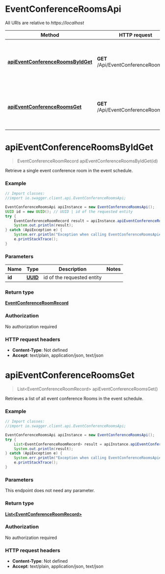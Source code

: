 # EventConferenceRoomsApi

All URIs are relative to *https://localhost*

Method | HTTP request | Description
------------- | ------------- | -------------
[**apiEventConferenceRoomsByIdGet**](EventConferenceRoomsApi.md#apiEventConferenceRoomsByIdGet) | **GET** /Api/EventConferenceRooms/{Id} | Retrieve a single event conference room in the event schedule.
[**apiEventConferenceRoomsGet**](EventConferenceRoomsApi.md#apiEventConferenceRoomsGet) | **GET** /Api/EventConferenceRooms | Retrieves a list of all event conference Rooms in the event schedule.


<a name="apiEventConferenceRoomsByIdGet"></a>
# **apiEventConferenceRoomsByIdGet**
> EventConferenceRoomRecord apiEventConferenceRoomsByIdGet(id)

Retrieve a single event conference room in the event schedule.

### Example
```java
// Import classes:
//import io.swagger.client.api.EventConferenceRoomsApi;

EventConferenceRoomsApi apiInstance = new EventConferenceRoomsApi();
UUID id = new UUID(); // UUID | id of the requested entity
try {
    EventConferenceRoomRecord result = apiInstance.apiEventConferenceRoomsByIdGet(id);
    System.out.println(result);
} catch (ApiException e) {
    System.err.println("Exception when calling EventConferenceRoomsApi#apiEventConferenceRoomsByIdGet");
    e.printStackTrace();
}
```

### Parameters

Name | Type | Description  | Notes
------------- | ------------- | ------------- | -------------
 **id** | [**UUID**](.md)| id of the requested entity |

### Return type

[**EventConferenceRoomRecord**](EventConferenceRoomRecord.md)

### Authorization

No authorization required

### HTTP request headers

 - **Content-Type**: Not defined
 - **Accept**: text/plain, application/json, text/json

<a name="apiEventConferenceRoomsGet"></a>
# **apiEventConferenceRoomsGet**
> List&lt;EventConferenceRoomRecord&gt; apiEventConferenceRoomsGet()

Retrieves a list of all event conference Rooms in the event schedule.

### Example
```java
// Import classes:
//import io.swagger.client.api.EventConferenceRoomsApi;

EventConferenceRoomsApi apiInstance = new EventConferenceRoomsApi();
try {
    List<EventConferenceRoomRecord> result = apiInstance.apiEventConferenceRoomsGet();
    System.out.println(result);
} catch (ApiException e) {
    System.err.println("Exception when calling EventConferenceRoomsApi#apiEventConferenceRoomsGet");
    e.printStackTrace();
}
```

### Parameters
This endpoint does not need any parameter.

### Return type

[**List&lt;EventConferenceRoomRecord&gt;**](EventConferenceRoomRecord.md)

### Authorization

No authorization required

### HTTP request headers

 - **Content-Type**: Not defined
 - **Accept**: text/plain, application/json, text/json

